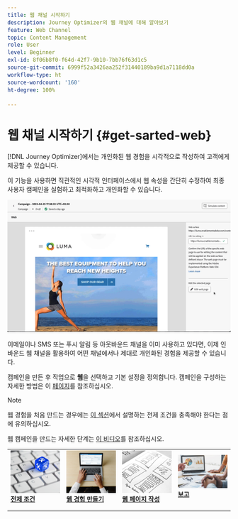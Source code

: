 ```yaml
---
title: 웹 채널 시작하기
description: Journey Optimizer의 웹 채널에 대해 알아보기
feature: Web Channel
topic: Content Management
role: User
level: Beginner
exl-id: 8f06b8f0-f64d-42f7-9b10-7bb76f63d1c5
source-git-commit: 6999f52a3426aa252f31440189ba9d1a7118dd0a
workflow-type: ht
source-wordcount: '160'
ht-degree: 100%

---
```


# 웹 채널 시작하기 {#get-sarted-web}

[!DNL Journey Optimizer]에서는 개인화된 웹 경험을 시각적으로 작성하여 고객에게 제공할 수 있습니다.

이 기능을 사용하면 직관적인 시각적 인터페이스에서 웹 속성을 간단히 수정하여 최종 사용자 캠페인을 실험하고 최적화하고 개인화할 수 있습니다.

![](../rn/assets/do-not-localize/web-authoring.gif)


이메일이나 SMS 또는 푸시 알림 등 아웃바운드 채널을 이미 사용하고 있다면, 이제 인바운드 웹 채널을 활용하여 어떤 채널에서나 제대로 개인화된 경험을 제공할 수 있습니다.

캠페인을 만든 후 작업으로 **웹**&#x200B;을 선택하고 기본 설정을 정의합니다. 캠페인을 구성하는 자세한 방법은 이 [페이지](../campaigns/create-campaign.md#configure)를 참조하십시오.

>[!NOTE]
>
>웹 경험을 처음 만드는 경우에는 [이 섹션](web-prerequisites.md)에서 설명하는 전제 조건을 충족해야 한다는 점에 유의하십시오.

웹 캠페인을 만드는 자세한 단계는 [이 비디오](create-web.md#video)를 참조하십시오.

<table style="table-layout:fixed"><tr style="border: 0;">
<td>
<a href="web-prerequisites.md">
<img alt="리드" src="../assets/do-not-localize/web-prerequisites.jpg">
</a>
<div><a href="web-prerequisites.md"><strong>전제 조건</strong>
</div>
<p>
</td>
<td>
<a href="create-web.md">
<img alt="드물게" src="../assets/do-not-localize/web-create.jpg">
</a>
<div>
<a href="create-web.md"><strong>웹 경험 만들기</strong></a>
</div>
<p></td>
<td>
<a href="edit-web-content.md">
<img alt="유효성 검사" src="../assets/do-not-localize/web-design.jpg">
</a>
<div>
<a href="edit-web-content.md"><strong>웹 페이지 작성 </strong></a>
</div>
<p>
</td>
<td>
<a href="monitor-web-campaigns.md">
<img alt="유효성 검사" src="../assets/do-not-localize/web-reporting.jpg">
</a>
<div>
<a href="monitor-web-campaigns.md"><strong>보고</strong></a>
</div>
<p>
</td>
</tr></table>


